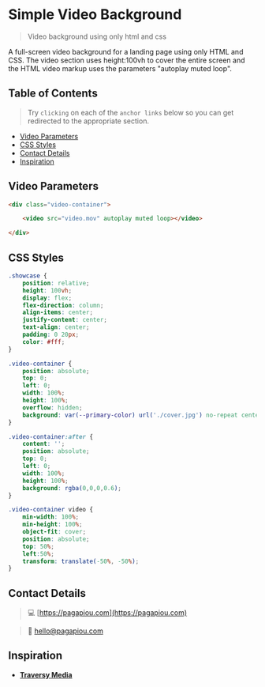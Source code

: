 # Simple Video Background

> Video background using only html and css

A full-screen video background for a landing page using only HTML and CSS. The video section uses height:100vh to cover the entire screen and the HTML video markup uses the parameters "autoplay muted loop".


## Table of Contents


> Try `clicking` on each of the `anchor links` below so you can get redirected to the appropriate section.

- [Video Parameters](#video-parameters)
- [CSS Styles](#css-styles)
- [Contact Details](#contact-details)
- [Inspiration](#inspiration)


## Video Parameters


```html
<div class="video-container">

	<video src="video.mov" autoplay muted loop></video>

</div>
```


## CSS Styles


```css
.showcase {
	position: relative;
	height: 100vh;
	display: flex;
	flex-direction: column;
	align-items: center;
	justify-content: center;
	text-align: center;
	padding: 0 20px;
	color: #fff;
}

.video-container {
	position: absolute;
	top: 0;
	left: 0;
	width: 100%;
	height: 100%;
	overflow: hidden;
	background: var(--primary-color) url('./cover.jpg') no-repeat center center/cover;
}

.video-container:after {
	content: '';
	position: absolute;
	top: 0;
	left: 0;
	width: 100%;
	height: 100%;
	background: rgba(0,0,0,0.6);
}

.video-container video {
	min-width: 100%;
	min-height: 100%;
	object-fit: cover;
	position: absolute;
	top: 50%;
	left:50%;
	transform: translate(-50%, -50%);
}
```


## Contact Details


> :computer: [https://pagapiou.com](https://pagapiou.com)

> :email: [hello@pagapiou.com](mailto:hello@pagapiou.com)


## Inspiration


- **[Traversy Media](https://www.youtube.com/channel/UC29ju8bIPH5as8OGnQzwJyA)**
